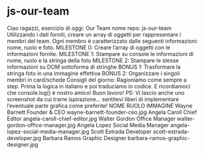 # js-our-team
Ciao ragazzi,
esercizio di oggi: Our Team
nome repo: js-our-team
Utilizzando i dati forniti, creare un array di oggetti per rappresentare i membri del team.
Ogni membro è caratterizzato dalle seguenti informazioni: nome, ruolo e foto.
MILESTONE 0:
Creare l’array di oggetti con le informazioni fornite.
MILESTONE 1:
Stampare su console le informazioni di nome, ruolo e la stringa della foto
MILESTONE 2:
Stampare le stesse informazioni su DOM sottoforma di stringhe
BONUS 1:
Trasformare la stringa foto in una immagine effettiva
BONUS 2:
Organizzare i singoli membri in card/schede
Consigli del giorno:
Ragioniamo come sempre a step.
Prima la logica in italiano e poi traduciamo in codice.
E ricordiamoci che console.log() è nostro amico!
Buon lavoro!
PS: Vi lascio anche uno screenshot da cui trarre ispirazione… sentitevi liberi di implementare l’eventuale parte grafica come preferite!
NOME                  RUOLO                        IMMAGINE
Wayne Barnett	      Founder & CEO	               wayne-barnett-founder-ceo.jpg
Angela Caroll	      Chief Editor	               angela-caroll-chief-editor.jpg
Walter Gordon	      Office Manager	           walter-gordon-office-manager.jpg
Angela Lopez	      Social Media Manager	       angela-lopez-social-media-manager.jpg
Scott Estrada	      Developer	                   scott-estrada-developer.jpg
Barbara Ramos	      Graphic Designer	           barbara-ramos-graphic-designer.jpg
